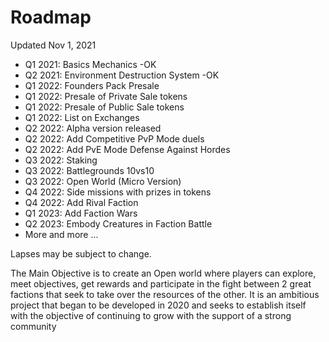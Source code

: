 # Roadmap

Updated Nov 1, 2021

* Q1 2021: Basics Mechanics -OK
* Q2 2021: Environment Destruction System -OK
* Q1 2022: Founders Pack Presale
* Q1 2022: Presale of Private Sale tokens
* Q1 2022: Presale of Public Sale tokens
* Q1 2022: List on Exchanges
* Q2 2022: Alpha version released
* Q2 2022: Add Competitive PvP Mode duels
* Q2 2022: Add PvE Mode Defense Against Hordes
* Q3 2022: Staking
* Q3 2022: Battlegrounds 10vs10
* Q3 2022: Open World (Micro Version)
* Q4 2022: Side missions with prizes in tokens
* Q4 2022: Add Rival Faction
* Q1 2023: Add Faction Wars
* Q2 2023: Embody Creatures in Faction Battle
* More and more ...

Lapses may be subject to change.

The Main Objective is to create an Open world where players can explore, meet objectives, get rewards and participate in the fight between 2 great factions that seek to take over the resources of the other. It is an ambitious project that began to be developed in 2020 and seeks to establish itself with the objective of continuing to grow with the support of a strong community
